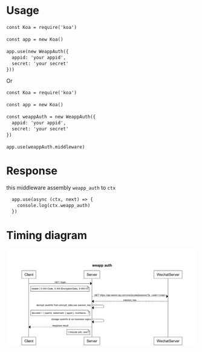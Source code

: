 # Usage

```
const Koa = require('koa')

const app = new Koa()

app.use(new WeappAuth({
  appid: 'your appid',
  secret: 'your secret'
}))

```

Or

```
const Koa = require('koa')

const app = new Koa()

const weappAuth = new WeappAuth({
  appid: 'your appid',
  secret: 'your secret'
})

app.use(weappAuth.middleware)

```

# Response
this middleware assembly `weapp_auth` to `ctx`

```
  app.use(async (ctx, next) => {
    console.log(ctx.weapp_auth)
  })
```

# Timing diagram
![](https://github.com/gongzili456/weapp-auth/blob/master/weapp-auth-flow.png)
